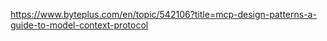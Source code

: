 https://www.byteplus.com/en/topic/542106?title=mcp-design-patterns-a-guide-to-model-context-protocol